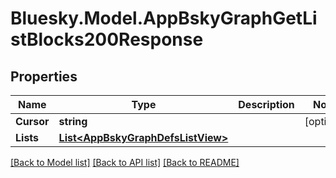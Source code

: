 # Bluesky.Model.AppBskyGraphGetListBlocks200Response

## Properties

Name | Type | Description | Notes
------------ | ------------- | ------------- | -------------
**Cursor** | **string** |  | [optional] 
**Lists** | [**List&lt;AppBskyGraphDefsListView&gt;**](AppBskyGraphDefsListView.md) |  | 

[[Back to Model list]](../README.md#documentation-for-models) [[Back to API list]](../README.md#documentation-for-api-endpoints) [[Back to README]](../README.md)

